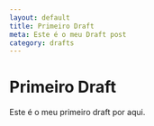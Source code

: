 ```yaml
---
layout: default
title: Primeiro Draft
meta: Este é o meu Draft post
category: drafts
---
```


# Primeiro Draft 

Este é o meu primeiro draft por aqui. 